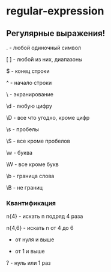 # regular-expression

## Регулярные выражения!

. - любой одиночный символ

[ ] - любой из них, диапазоны

$ - конец строки

^ - начало строки

\ - экранирование

\d - любую цифру

\D - все что угодно, кроме цифр

\s - пробелы

\S - все кроме пробелов

\w - буква

\W - все кроме букв

\b - граница слова

\B - не границ


### Квантификация

n{4} - искать n подряд 4 раза

n{4,6} - искать n от 4 до 6

* от нуля и выше

+ от 1 и выше

? - нуль или 1 раз
